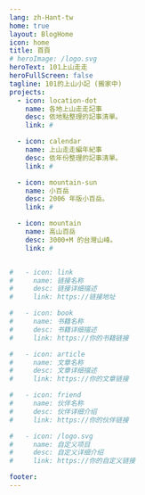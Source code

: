 ```yaml
---
lang: zh-Hant-tw
home: true
layout: BlogHome
icon: home
title: 首頁
# heroImage: /logo.svg
heroText: 101上山走走
heroFullScreen: false
tagline: 101的上山小記 (搬家中)
projects:
  - icon: location-dot
    name: 各地上山走走記事
    desc: 依地點整理的記事清單。
    link: #

  - icon: calendar
    name: 上山走走編年紀事
    desc: 依年份整理的記事清單。
    link: #

  - icon: mountain-sun
    name: 小百岳
    desc: 2006 年版小百岳。
    link: #

  - icon: mountain
    name: 高山百岳
    desc: 3000+M 的台灣山峰。
    link: #


#   - icon: link
#     name: 链接名称
#     desc: 链接详细描述
#     link: https://链接地址

#   - icon: book
#     name: 书籍名称
#     desc: 书籍详细描述
#     link: https://你的书籍链接

#   - icon: article
#     name: 文章名称
#     desc: 文章详细描述
#     link: https://你的文章链接

#   - icon: friend
#     name: 伙伴名称
#     desc: 伙伴详细介绍
#     link: https://你的伙伴链接

#   - icon: /logo.svg
#     name: 自定义项目
#     desc: 自定义详细介绍
#     link: https://你的自定义链接

footer: 
---
```


<!-- 这是一个首頁的案例。

要使用此布局，你应该在页面前端设置 `layout: BlogHome` 和 `home: true`。

相关配置文档请见 [首頁](https://theme-hope.vuejs.press/zh/guide/blog/home/)。 -->
